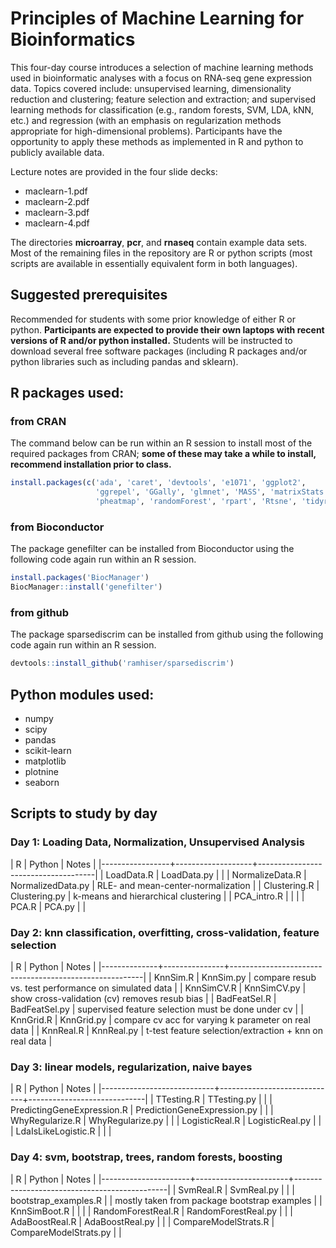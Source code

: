 # Principles of Machine Learning for Bioinformatics

This four-day course introduces a selection of machine learning
methods used in bioinformatic analyses with a focus on RNA-seq gene
expression data. Topics covered include: unsupervised learning,
dimensionality reduction and clustering; feature selection and
extraction; and supervised learning methods for classification (e.g.,
random forests, SVM, LDA, kNN, etc.) and regression (with an emphasis
on regularization methods appropriate for high-dimensional
problems). Participants have the opportunity to apply these methods as
implemented in R and python to publicly available data.

Lecture notes are provided in the four slide decks:
- maclearn-1.pdf
- maclearn-2.pdf
- maclearn-3.pdf
- maclearn-4.pdf

The directories **microarray**, **pcr**, and **rnaseq** contain
example data sets. Most of the remaining files in the repository are R
or python scripts (most scripts are available in essentially
equivalent form in both languages).

## Suggested prerequisites

Recommended for students with some prior knowledge of either R or
python. **Participants are expected to provide their own laptops with
recent versions of R and/or python installed.** Students will be
instructed to download several free software packages (including R
packages and/or python libraries such as including pandas and
sklearn).

## R packages used:

### from CRAN

The command below can be run within an R session to install most of
the required packages from CRAN; **some of these may take a while to
install, recommend installation prior to class.**

```R
install.packages(c('ada', 'caret', 'devtools', 'e1071', 'ggplot2',
                   'ggrepel', 'GGally', 'glmnet', 'MASS', 'matrixStats',
                   'pheatmap', 'randomForest', 'rpart', 'Rtsne', 'tidyr'))
```

### from Bioconductor

The package genefilter can be installed from Bioconductor using the
following code again run within an R session.

```R
install.packages('BiocManager')
BiocManager::install('genefilter')
```

### from github

The package sparsediscrim can be installed from github using the
following code again run within an R session.

```R
devtools::install_github('ramhiser/sparsediscrim')
```

## Python modules used:

- numpy
- scipy
- pandas
- scikit-learn
- matplotlib
- plotnine
- seaborn

## Scripts to study by day

### Day 1: Loading Data, Normalization, Unsupervised Analysis
| R               | Python            | Notes                               |
|-----------------+-------------------+-------------------------------------|
| LoadData.R      | LoadData.py       |                                     |
| NormalizeData.R | NormalizedData.py | RLE- and mean-center-normalization  |
| Clustering.R    | Clustering.py     | k-means and hierarchical clustering |
| PCA_intro.R     |                   |                                     |
| PCA.R           | PCA.py            |                                     |

### Day 2: knn classification, overfitting, cross-validation, feature selection
| R            | Python        | Notes                                                  |
|--------------+---------------+--------------------------------------------------------|
| KnnSim.R     | KnnSim.py     | compare resub vs. test performance on simulated data   |
| KnnSimCV.R   | KnnSimCV.py   | show cross-validation (cv) removes resub bias          |
| BadFeatSel.R | BadFeatSel.py | supervised feature selection must be done under cv     |
| KnnGrid.R    | KnnGrid.py    | compare cv acc for varying k parameter on real data    |
| KnnReal.R    | KnnReal.py    | t-test feature selection/extraction + knn on real data |

### Day 3: linear models, regularization, naive bayes
| R                          | Python                      | Notes                       |
|----------------------------+-----------------------------+-----------------------------|
| TTesting.R                 | TTesting.py                 |                             |
| PredictingGeneExpression.R | PredictionGeneExpression.py |                             |
| WhyRegularize.R            | WhyRegularize.py            |                             |
| LogisticReal.R             | LogisticReal.py             |                             |
| LdaIsLikeLogistic.R        |                             |                             |
  
### Day 4: svm, bootstrap, trees, random forests, boosting
| R                    | Python                | Notes                                        |
|----------------------+-----------------------+----------------------------------------------|
| SvmReal.R            | SvmReal.py            |                                              |
| bootstrap_examples.R |                       | mostly taken from package bootstrap examples |
| KnnSimBoot.R         |                       |                                              |
| RandomForestReal.R   | RandomForestReal.py   |                                              |
| AdaBoostReal.R       | AdaBoostReal.py       |                                              |
| CompareModelStrats.R | CompareModelStrats.py |                                              |

